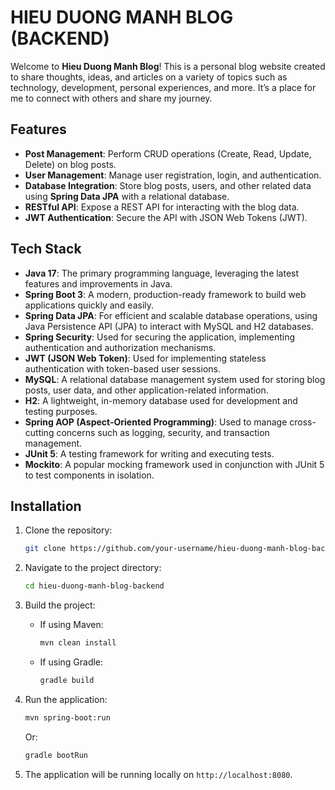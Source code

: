 # HIEU DUONG MANH BLOG (BACKEND)

Welcome to **Hieu Duong Manh Blog**! This is a personal blog website created to share thoughts, ideas, and articles on a variety of topics such as technology, development, personal experiences, and more. It’s a place for me to connect with others and share my journey.
## Features

- **Post Management**: Perform CRUD operations (Create, Read, Update, Delete) on blog posts.
- **User Management**: Manage user registration, login, and authentication.
- **Database Integration**: Store blog posts, users, and other related data using **Spring Data JPA** with a relational database.
- **RESTful API**: Expose a REST API for interacting with the blog data.
- **JWT Authentication**: Secure the API with JSON Web Tokens (JWT).

## Tech Stack

- **Java 17**: The primary programming language, leveraging the latest features and improvements in Java.
- **Spring Boot 3**: A modern, production-ready framework to build web applications quickly and easily.
- **Spring Data JPA**: For efficient and scalable database operations, using Java Persistence API (JPA) to interact with MySQL and H2 databases.
- **Spring Security**: Used for securing the application, implementing authentication and authorization mechanisms.
- **JWT (JSON Web Token)**: Used for implementing stateless authentication with token-based user sessions.
- **MySQL**: A relational database management system used for storing blog posts, user data, and other application-related information.
- **H2**: A lightweight, in-memory database used for development and testing purposes.
- **Spring AOP (Aspect-Oriented Programming)**: Used to manage cross-cutting concerns such as logging, security, and transaction management.
- **JUnit 5**: A testing framework for writing and executing tests.
- **Mockito**: A popular mocking framework used in conjunction with JUnit 5 to test components in isolation.

## Installation

1. Clone the repository:
    ```bash
    git clone https://github.com/your-username/hieu-duong-manh-blog-backend.git
    ```

2. Navigate to the project directory:
    ```bash
    cd hieu-duong-manh-blog-backend
    ```

3. Build the project:
    - If using Maven:
      ```bash
      mvn clean install
      ```
    - If using Gradle:
      ```bash
      gradle build
      ```

4. Run the application:
    ```bash
    mvn spring-boot:run
    ```
   Or:
    ```bash
    gradle bootRun
    ```

5. The application will be running locally on `http://localhost:8080`.

